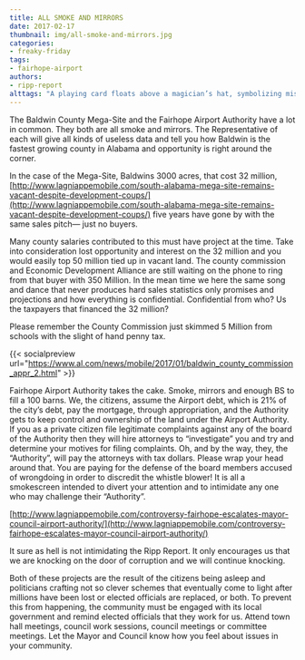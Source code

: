 ```yaml
---
title: ALL SMOKE AND MIRRORS
date: 2017-02-17
thumbnail: img/all-smoke-and-mirrors.jpg
categories:
- freaky-friday
tags:
- fairhope-airport
authors:
- ripp-report
alttags: "A playing card floats above a magician’s hat, symbolizing misleading promises and empty development claims in Baldwin County"
---
```

The Baldwin County Mega-Site and the Fairhope Airport Authority have a lot in common. They both are all smoke and mirrors. The Representative of each will give all kinds of useless data and tell you how Baldwin is the fastest growing county in Alabama and opportunity is right around the corner.

In the case of the Mega-Site, Baldwins 3000 acres, that cost 32 million, [http://www.lagniappemobile.com/south-alabama-mega-site-remains-vacant-despite-development-coups/](http://www.lagniappemobile.com/south-alabama-mega-site-remains-vacant-despite-development-coups/) five years have gone by with the same sales pitch— just no buyers.

Many county salaries contributed to this must have project at the time. Take into consideration lost opportunity and interest on the 32 million and you would easily top 50 million tied up in vacant land. The county commission and Economic Development Alliance are still waiting on the phone to ring from that buyer with 350 Million. In the mean time we here the same song and dance that never produces hard sales statistics only promises and projections and how everything is confidential. Confidential from who? Us the taxpayers that financed the 32 million?

Please remember the County Commission just skimmed 5 Million from schools with the slight of hand penny tax.

{{< socialpreview url="https://www.al.com/news/mobile/2017/01/baldwin_county_commission_appr_2.html" >}}

Fairhope Airport Authority takes the cake. Smoke, mirrors and enough BS to fill a 100 barns. We, the citizens, assume the Airport debt, which is 21% of the city’s debt, pay the mortgage, through appropriation, and the Authority gets to keep control and ownership of the land under the Airport Authority. If you as a private citizen file legitimate complaints against any of the board of the Authority then they will hire attorneys to “investigate” you and try and determine your motives for filing complaints. Oh, and by the way, they, the “Authority”, will pay the attorneys with tax dollars. Please wrap your head around that. You are paying for the defense of the board members accused of wrongdoing in order to discredit the whistle blower! It is all a smokescreen intended to divert your attention and to intimidate any one who may challenge their “Authority”.

[http://www.lagniappemobile.com/controversy-fairhope-escalates-mayor-council-airport-authority/](http://www.lagniappemobile.com/controversy-fairhope-escalates-mayor-council-airport-authority/)

It sure as hell is not intimidating the Ripp Report. It only encourages us that we are knocking on the door of corruption and we will continue knocking.

Both of these projects are the result of the citizens being asleep and politicians crafting not so clever schemes that eventually come to light after millions have been lost or elected officials are replaced, or both. To prevent this from happening, the community must be engaged with its local government and remind elected officials that they work for us. Attend town hall meetings, council work sessions, council meetings or committee meetings. Let the Mayor and Council know how you feel about issues in your community.
